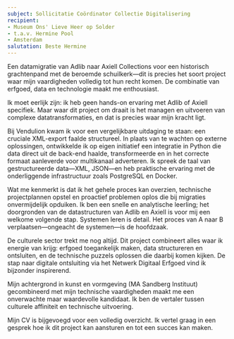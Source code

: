 ```yaml
---
subject: Sollicitatie Coördinator Collectie Digitalisering
recipient:
- Museum Ons' Lieve Heer op Solder
- t.a.v. Hermine Pool
- Amsterdam
salutation: Beste Hermine
---
```


Een datamigratie van Adlib naar Axiell Collections voor een historisch grachtenpand met de beroemde schuilkerk—dit is precies het soort project waar mijn vaardigheden volledig tot hun recht komen. De combinatie van erfgoed, data en technologie maakt me enthousiast.

Ik moet eerlijk zijn: ik heb geen hands-on ervaring met Adlib of Axiell specifiek. Maar waar dit project om draait is het managen en uitvoeren van complexe datatransformaties, en dat is precies waar mijn kracht ligt.

Bij Vendulion kwam ik voor een vergelijkbare uitdaging te staan: een cruciale XML-export faalde structureel. In plaats van te wachten op externe oplossingen, ontwikkelde ik op eigen initiatief een integratie in Python die data direct uit de back-end haalde, transformeerde en in het correcte formaat aanleverde voor multikanaal adverteren. Ik spreek de taal van gestructureerde data—XML, JSON—en heb praktische ervaring met de onderliggende infrastructuur zoals PostgreSQL en Docker.

Wat me kenmerkt is dat ik het gehele proces kan overzien, technische projectplannen opstel en proactief problemen oplos die bij migraties onvermijdelijk opduiken. Ik ben een snelle en analytische leerling; het doorgronden van de datastructuren van Adlib en Axiell is voor mij een welkome volgende stap. Systemen leren is detail. Het proces van A naar B verplaatsen—ongeacht de systemen—is de hoofdzaak.

De culturele sector trekt me nog altijd. Dit project combineert alles waar ik energie van krijg: erfgoed toegankelijk maken, data structureren en ontsluiten, en de technische puzzels oplossen die daarbij komen kijken. De stap naar digitale ontsluiting via het Netwerk Digitaal Erfgoed vind ik bijzonder inspirerend.

Mijn achtergrond in kunst en vormgeving (MA Sandberg Instituut) gecombineerd met mijn technische vaardigheden maakt me een onverwachte maar waardevolle kandidaat. Ik ben de vertaler tussen culturele affiniteit en technische uitvoering.

Mijn CV is bijgevoegd voor een volledig overzicht. Ik vertel graag in een gesprek hoe ik dit project kan aansturen en tot een succes kan maken.